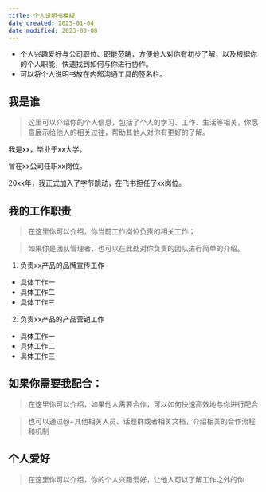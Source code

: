 ```yaml
---
title: 个人说明书模板
date created: 2023-01-04
date modified: 2023-03-08
---
```

- 个人兴趣爱好与公司职位、职能范畴，方便他人对你有初步了解，以及根据你的个人职能，快速找到如何与你进行协作。
- 可以将个人说明书放在内部沟通工具的签名栏。

## 我是谁

> 这里可以介绍你的个人信息，包括了个人的学习、工作、生活等相关，你愿意展示给他人的相关过往，帮助其他人对你有更好的了解。

我是xx，毕业于xx大学。

曾在xx公司任职xx岗位。

20xx年，我正式加入了字节跳动，在飞书担任了xx岗位。

## 我的工作职责

> 在这里你可以介绍，你当前工作岗位负责的相关工作；

> 如果你是团队管理者，也可以在此处对你负责的团队进行简单的介绍。

1. 负责xx产品的品牌宣传工作

- 具体工作一
- 具体工作二
- 具体工作三

2. 负责xx产品的产品营销工作

- 具体工作一
- 具体工作二
- 具体工作三

## 如果你需要我配合：

> 在这里你可以介绍，如果他人需要合作，可以如何快速高效地与你进行配合

> 也可以通过@+其他相关人员、话题群或者相关文档，介绍相关的合作流程和机制

## 个人爱好

> 在这里你可以介绍，你的个人兴趣爱好，让他人可以了解工作之外的你

